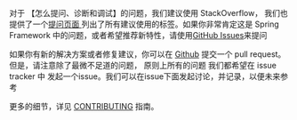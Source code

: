 
对于 【怎么提问、诊断和调试】的问题，我们建议使用 StackOverflow，
我们也提供了一个[提问页面 ](https://spring.io/questions)列出了所有建议使用的标签。如果你非常肯定这是 Spring Framework 中的问题，或者希望推荐新特性，请使用[GitHub Issues](https://github.com/spring-projects/spring-framework/issues)来提问

如果你有新的解决方案或者修复建议，你可以在 [Github](https://github.com/spring-projects/spring-framework) 提交一个 pull request。但是，请注意除了最微不足道的问题， 原则上所有的问题 我们都希望在 issue tracker 中 发起一个issue。我们可以在issue下面发起讨论，并记录，以便未来参考

更多的细节，详见 [CONTRIBUTING](https://github.com/spring-projects/spring-framework/blob/master/CONTRIBUTING.md) 指南。
